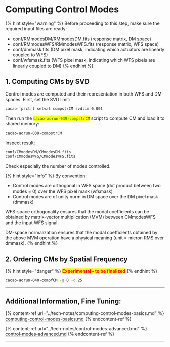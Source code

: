 # Computing Control Modes

{% hint style="warning" %}
Before proceeding to this step, make sure the required input files are ready:

* conf/RMmodesDM/RMmodesDM.fits (response matrix, DM space)
* conf/RMmodesWFS/RMmodesWFS.fits (response matrix, WFS space)
* conf/dmmask.fits (DM pixel mask, indicating which actuators are linearly coupled to WFS)
* conf/wfsmask.fits (WFS pixel mask, indicating which WFS pixels are linearly coupled to DM)
{% endhint %}

## 1. Computing CMs by SVD

Control modes are computed and their representation in both WFS and DM spaces. First, set the SVD limit:

```bash
cacao-fpsctrl setval compstrCM svdlim 0.001
```

Then run the <mark style="color:green;">`cacao-aorun-039-compstrCM`</mark> script to compute CM and load it to shared memory:

```bash
cacao-aorun-039-compstrCM
```

Inspect result:

```
conf/CMmodesDM/CMmodesDM.fits
conf/CMmodesWFS/CMmodesWFS.fits
```

Check especially the number of modes controlled.

{% hint style="info" %}
By convention:

* Control modes are orthogonal in WFS space (dot product between two modes = 0) over the WFS pixel mask (wfsmask)
* Control modes are of unity norm in DM space over the DM pixel mask (dmmask)

WFS-space orthogonality ensures that the modal coefficients can be obtained by matrix-vector multiplication (MVM) between CMmodesWFS and the input WFS signal.

DM-space normalization ensures that the modal coefficients obtained by the above MVM operation have a physical meaning (unit = micron RMS over dmmask).
{% endhint %}



## 2. Ordering CMs by Spatial Frequency

{% hint style="danger" %}
<mark style="color:red;">**Experimental - to be finalized**</mark>
{% endhint %}

```bash
cacao-aorun-040-compfCM -g 0 -c 25
```



***

## Additional Information, Fine Tuning:

{% content-ref url="../tech-notes/computing-control-modes-basics.md" %}
[computing-control-modes-basics.md](../tech-notes/computing-control-modes-basics.md)
{% endcontent-ref %}

{% content-ref url="../tech-notes/control-modes-advanced.md" %}
[control-modes-advanced.md](../tech-notes/control-modes-advanced.md)
{% endcontent-ref %}

***

##
